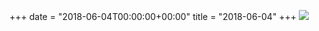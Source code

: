 +++
date = "2018-06-04T00:00:00+00:00"
title = "2018-06-04"
+++
<img class="img-fluid" src="/2018-06-04.jpg" />
